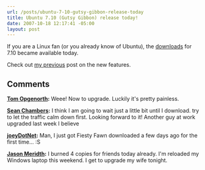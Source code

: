 ```yaml
---
url: /posts/ubuntu-7-10-gutsy-gibbon-release-today
title: Ubuntu 7.10 (Gutsy Gibbon) release today!
date: 2007-10-18 12:17:41 -05:00
layout: post
---
```


If you are a Linux fan (or you already know of Ubuntu), the [downloads](http://www.ubuntu.com/getubuntu/download) for 7.10 became available today.

Check out [my previous](http://www.lostechies.com/blogs/jason_meridth/archive/2007/09/28/ubuntu-7-10-gutsy-gibbon-beta-released-yesterday-final-release-in-october.aspx) post on the new features.

## Comments

**[Tom Opgenorth](#162 "2007-10-18 15:04:51"):** Weee! Now to upgrade. Luckily it's pretty painless.

**[Sean Chambers](#163 "2007-10-18 15:25:07"):** I think I am going to wait just a little bit until I download. try to let the traffic calm down first. Looking forward to it! Another guy at work upgraded last week I believe

**[joeyDotNet](#164 "2007-10-18 19:42:26"):** Man, I just got Fiesty Fawn downloaded a few days ago for the first time... :S

**[Jason Meridth](#165 "2007-10-18 20:49:55"):** I burned 4 copies for friends today already. I'm reloaded my Windows laptop this weekend. I get to upgrade my wife tonight.
